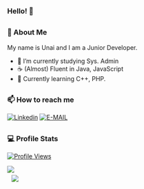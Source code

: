### Hello! 👋
##
### 🦔 About Me
My name is Unai and I am a Junior Developer.
- 🔭 I’m currently studying Sys. Admin
- ☕ (Almost) Fluent in Java, JavaScript
- 🌱 Currently learning C++, PHP.
##
### 📫 How to reach me
[![Linkedin](https://img.shields.io/badge/Linkedin-7289DA?style=for-the-badge&logo=linkedin&logoColor=white)](https://es.linkedin.com/in/unai-medina-fern%C3%A1ndez-328a9a209)
[![E-MAIL](https://img.shields.io/badge/EMAIL-282e54?style=for-the-badge&logo=gmail&logoColor=white)](mailto:umdafdez@gmail.com)
##
### 💻 Profile Stats
<a href="https://github.com/unaimedina">
  <p>
    <img src="https://komarev.com/ghpvc/?username=unaimedina" alt="Profile Views">
  </p>
</a>
<div>
  <a href="https://github.com/unaimedina">
    <img align="center" src="https://github-readme-stats.vercel.app/api?username=unaimedina&show_icons=true&count_private=true&theme=synthwave" />
  </a>
</div>
<div style="margin-top: 5px;">
  <a style="margin-left:10px;" href="https://github.com/unaimedina">
    <img align="center" src="https://github-readme-stats.vercel.app/api/top-langs/?username=unaimedina&layout=compact&theme=synthwave" />
  </a>
</div>

##
